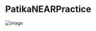 # PatikaNEARPractice
![image](https://user-images.githubusercontent.com/71902568/163873728-f660b5c6-5d45-4947-b61d-051f07e166c9.png)
